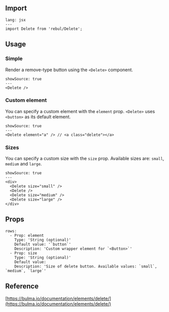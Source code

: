## Import

```code
lang: jsx
---
import Delete from 'rebul/Delete';
```

## Usage

### Simple

Render a remove-type button using the `<Delete>` component.

```react
showSource: true
---
<Delete />
```

### Custom element

You can specify a custom element with the `element` prop. `<Delete>` uses `<button>` as its default element.

```react
showSource: true
---
<Delete element="a" /> // <a class="delete"></a>
```

### Sizes

You can specify a custom size with the `size` prop. Available sizes are: `small`, `medium` and `large`.

```react
showSource: true
---
<div>
  <Delete size="small" />
  <Delete />
  <Delete size="medium" />
  <Delete size="large" />
</div>
```

## Props

```table
rows:
  - Prop: element
    Type: 'String (optional)'
    Default value: '`button`'
    Description: 'Custom wrapper element for `<Button>`'
  - Prop: size
    Type: 'String (optional)'
    Default value:
    Description: 'Size of delete button. Available values: `small`, `medium`, `large`'
```

## Reference

[https://bulma.io/documentation/elements/delete/](https://bulma.io/documentation/elements/delete/)
